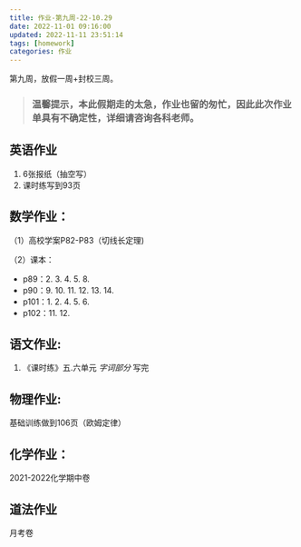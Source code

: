 ```yaml
---
title: 作业-第九周-22-10.29
date: 2022-11-01 09:16:00
updated: 2022-11-11 23:51:14
tags: [homework]
categories: 作业
---
```


第九周，放假一周+封校三周。
<!--more-->

> ### 温馨提示，本此假期走的太急，作业也留的匆忙，因此此次作业单具有不确定性，详细请咨询各科老师。

## 英语作业

1. 6张报纸（抽空写）
2. 课时练写到93页

## 数学作业：

（1）高校学案P82-P83（切线长定理)

（2）课本： 

- p89：2. 3. 4. 5. 8.
- p90：9. 10. 11. 12. 13. 14.
- p101：1. 2. 4. 5. 6.
- p102：11. 12.

## 语文作业:

1.  《课时练》五.六单元 *字词部分* 写完

## 物理作业:

基础训练做到106页（欧姆定律）

## 化学作业：

2021-2022化学期中卷

## 道法作业

月考卷
